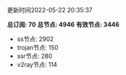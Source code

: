 更新时间2022-05-22 20:35:37

**总订阅: 70**
**总节点: 4946**
**有效节点: 3446**
- ss节点: 2902
- trojan节点: 150
- ssr节点: 280
- v2ray节点: 114
